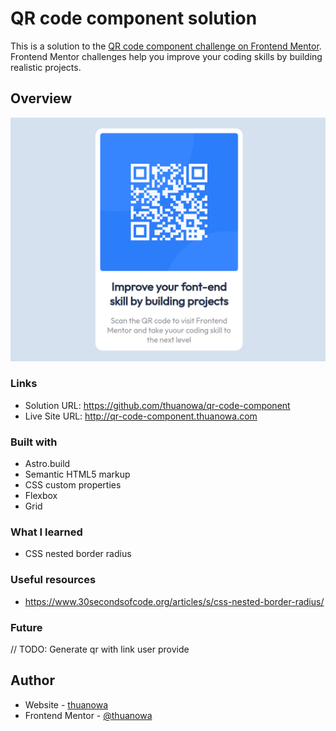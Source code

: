 # QR code component solution

This is a solution to the [QR code component challenge on Frontend Mentor](https://www.frontendmentor.io/challenges/qr-code-component-iux_sIO_H). Frontend Mentor challenges help you improve your coding skills by building realistic projects. 

## Overview

![](./qr-code-component.thuanowa.com_.png)

### Links

- Solution URL: https://github.com/thuanowa/qr-code-component
- Live Site URL: http://qr-code-component.thuanowa.com

### Built with

- Astro.build
- Semantic HTML5 markup
- CSS custom properties
- Flexbox
- Grid

### What I learned

- CSS nested border radius

### Useful resources

- https://www.30secondsofcode.org/articles/s/css-nested-border-radius/

### Future

// TODO: Generate qr with link user provide 

## Author

- Website - [thuanowa](https://github.com/thuanowa)
- Frontend Mentor - [@thuanowa](https://www.frontendmentor.io/profile/thuanowa)
